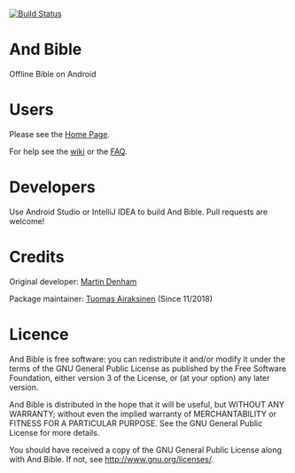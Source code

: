 [![Build Status](https://travis-ci.org/AndBible/and-bible.svg?branch=master)](https://travis-ci.org/AndBible/and-bible)

# And Bible
Offline Bible on Android

# Users
Please see the [Home Page](http://andbible.github.io/and-bible/).

For help see the [wiki](https://github.com/andbible/and-bible/wiki) or the 
[FAQ](https://github.com/andbible/and-bible/wiki/FAQ).

# Developers

Use Android Studio or IntelliJ IDEA to build And Bible.
Pull requests are welcome!

# Credits

Original developer: [Martin Denham](http://github.com/mjdenham)

Package maintainer: [Tuomas Airaksinen](http://github.com/tuomas2) (Since 11/2018)

# Licence

And Bible is free software: you can redistribute it and/or modify it under the terms of the GNU General Public License 
as published by the Free Software Foundation, either version 3 of the License, or (at your option) any later version.

And Bible is distributed in the hope that it will be useful, but WITHOUT ANY WARRANTY; without even the implied warranty 
of MERCHANTABILITY or FITNESS FOR A PARTICULAR PURPOSE. See the GNU General Public License for more details.

You should have received a copy of the GNU General Public License along with And Bible. 
If not, see http://www.gnu.org/licenses/.
